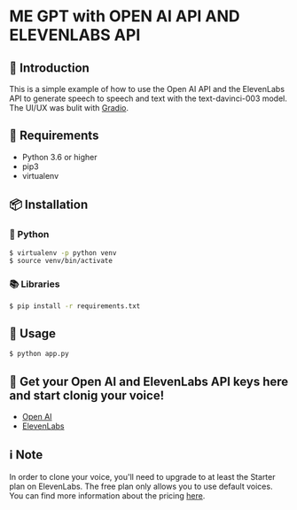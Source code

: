 # ME GPT with OPEN AI API AND ELEVENLABS API

## 🔳 Introduction

This is a simple example of how to use the Open AI API and the ElevenLabs API to generate speech to speech and text with the text-davinci-003 model. The UI/UX was bulit with [Gradio](https://gradio.app/).

## 📄 Requirements

- Python 3.6 or higher
- pip3
- virtualenv

## 📦 Installation

### 🐍 Python

```bash
$ virtualenv -p python venv
$ source venv/bin/activate
```

### 📚 Libraries

```bash
$ pip install -r requirements.txt
```

## 🚀 Usage

```bash
$ python app.py
```

## 🔑 Get your Open AI and ElevenLabs API keys here and start clonig your voice!

- [Open AI](https://platform.openai.com/)
- [ElevenLabs](https://beta.elevenlabs.io/)

## ℹ️ Note

In order to clone your voice, you'll need to upgrade to at least the Starter plan on ElevenLabs. The free plan only allows you to use default voices. You can find more information about the pricing [here](https://beta.elevenlabs.io/pricing).
